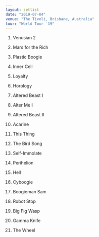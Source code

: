 ```yaml
---
layout: setlist
date: "2019-07-04"
venue: "The Tivoli, Brisbane, Australia"
tour: "World Tour `19"
---
```



 1. Venusian 2

 2. Mars for the Rich

 3. Plastic Boogie

 4. Inner Cell

 5. Loyalty

 6. Horology

 7. Altered Beast I

 8. Alter Me I

 9. Altered Beast II

10. Acarine

11. This Thing

12. The Bird Song

13. Self-Immolate

14. Perihelion

15. Hell

16. Cyboogie

17. Boogieman Sam

18. Robot Stop

19. Big Fig Wasp

20. Gamma Knife

21. The Wheel


